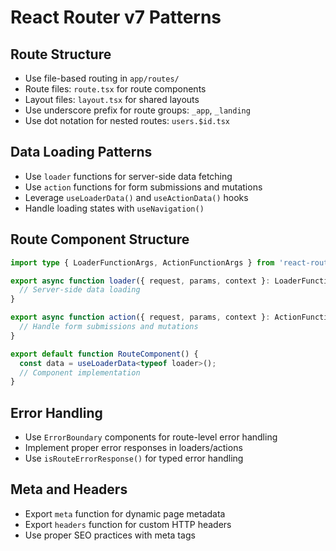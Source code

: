 # React Router v7 Patterns

## Route Structure
- Use file-based routing in `app/routes/`
- Route files: `route.tsx` for route components
- Layout files: `layout.tsx` for shared layouts
- Use underscore prefix for route groups: `_app`, `_landing`
- Use dot notation for nested routes: `users.$id.tsx`

## Data Loading Patterns
- Use `loader` functions for server-side data fetching
- Use `action` functions for form submissions and mutations
- Leverage `useLoaderData()` and `useActionData()` hooks
- Handle loading states with `useNavigation()`

## Route Component Structure
```typescript
import type { LoaderFunctionArgs, ActionFunctionArgs } from 'react-router';

export async function loader({ request, params, context }: LoaderFunctionArgs) {
  // Server-side data loading
}

export async function action({ request, params, context }: ActionFunctionArgs) {
  // Handle form submissions and mutations
}

export default function RouteComponent() {
  const data = useLoaderData<typeof loader>();
  // Component implementation
}
```

## Error Handling
- Use `ErrorBoundary` components for route-level error handling
- Implement proper error responses in loaders/actions
- Use `isRouteErrorResponse()` for typed error handling

## Meta and Headers
- Export `meta` function for dynamic page metadata
- Export `headers` function for custom HTTP headers
- Use proper SEO practices with meta tags